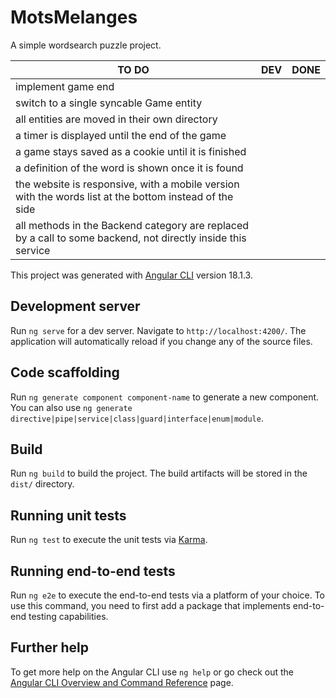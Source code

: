 # MotsMelanges

A simple wordsearch puzzle project.

| TO DO | DEV | DONE |
| --- | --- | --- |
| implement game end | | |
| switch to a single syncable Game entity | | |
| all entities are moved in their own directory | | |
| a timer is displayed until the end of the game | | |
| a game stays saved as a cookie until it is finished | | |
| a definition of the word is shown once it is found | | |
| the website is responsive, with a mobile version with the words list at the bottom instead of the side | | |
| all methods in the Backend category are replaced by a call to some backend, not directly inside this service | | |

This project was generated with [Angular CLI](https://github.com/angular/angular-cli) version 18.1.3.

## Development server

Run `ng serve` for a dev server. Navigate to `http://localhost:4200/`. The application will automatically reload if you change any of the source files.

## Code scaffolding

Run `ng generate component component-name` to generate a new component. You can also use `ng generate directive|pipe|service|class|guard|interface|enum|module`.

## Build

Run `ng build` to build the project. The build artifacts will be stored in the `dist/` directory.

## Running unit tests

Run `ng test` to execute the unit tests via [Karma](https://karma-runner.github.io).

## Running end-to-end tests

Run `ng e2e` to execute the end-to-end tests via a platform of your choice. To use this command, you need to first add a package that implements end-to-end testing capabilities.

## Further help

To get more help on the Angular CLI use `ng help` or go check out the [Angular CLI Overview and Command Reference](https://angular.dev/tools/cli) page.
